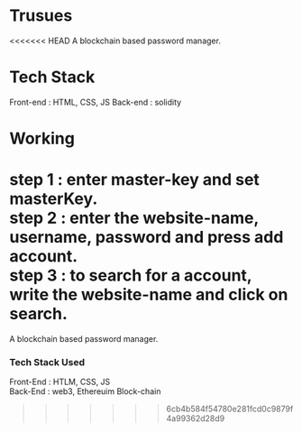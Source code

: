 # Trusues
<<<<<<< HEAD
A blockchain based password manager.

# Tech Stack
Front-end : HTML, CSS, JS
Back-end : solidity 

# Working
step 1 : enter master-key and set masterKey.  
step 2 : enter the website-name, username, password and press add account.  
step 3 : to search for a account, write the website-name and click on search.   
=======
A blockchain based password manager.  

### Tech Stack Used  
Front-End : HTLM, CSS, JS  
Back-End : web3, Ethereuim Block-chain  
>>>>>>> 6cb4b584f54780e281fcd0c9879f4a99362d28d9
